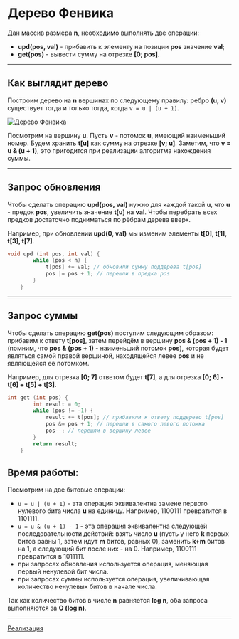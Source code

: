 # Дерево Фенвика

Дан массив размера **n**, необходимо выполнять две операции:
* **upd(pos, val)** - прибавить к элементу на позиции **pos** значение **val**;
* **get(pos)** - вывести сумму на отрезке **[0; pos]**.

***

## Как выглядит дерево

Построим дерево на **n** вершинах по следующему правилу: ребро **(u, v)** существует тогда и только тогда, когда `v = u | (u + 1)`.

![Дерево Фенвика](https://sun9-32.userapi.com/c857124/v857124430/1664db/DMxB7o8VRqw.jpg)

Посмотрим на вершину **u**. Пусть **v** - потомок **u**, имеющий наименьший номер. Будем хранить **t[u]** как сумму на отрезке **[v; u]**. Заметим, что **v = u & (u + 1)**, это пригодится при реализации алгоритма нахождения суммы.

***

## Запрос обновления
Чтобы сделать операцию **upd(pos, val)** нужно для каждой такой **u**, что **u** - предок **pos**, увеличить значение **t[u]** на **val**. Чтобы перебрать всех предков достаточно подниматься по рёбрам дерева вверх.

Например, при обновлении **upd(0, val)** мы изменим элементы **t[0], t[1], t[3], t[7]**.
```c++
void upd (int pos, int val) {
        while (pos < n) {
            t[pos] += val; // обновили сумму поддерева t[pos]
            pos |= pos + 1; // перешли в предка pos
        }
    }
```

***

## Запрос суммы
Чтобы сделать операцию **get(pos)** поступим следующим образом: прибавим к ответу **t[pos]**, затем перейдём в вершину **pos & (pos + 1) - 1** (помним, что **pos & (pos + 1)** - наименьший потомок **pos**), которая будет являться самой правой вершиной, находящейся левее **pos** и не являющейся её потомком.

Например, для отрезка **[0; 7]** ответом будет **t[7]**, а для отрезка **[0; 6] - t[6] + t[5] + t[3]**.
```c++
int get (int pos) {
        int result = 0;
        while (pos != -1) {
            result += t[pos]; // прибавили к ответу поддерево t[pos]
            pos &= pos + 1; // перешли в самого левого потомка
            pos--; // перешли в вершину левее
        }
        return result;
    }
```

## Время работы:
Посмотрим на две битовые операции: 
* `u = u | (u + 1)` - эта операция эквивалентна замене первого нулевого бита числа **u** на единицу. Например, 1100111 превратится в 1101111.
* `u = u & (u + 1) - 1` - эта операция эквивалентна следующей последовательности действий: взять число **u** (пусть у него **k** первых битов равны 1, затем идут **m** битов, равных 0), заменить **k+m** битов на 1, а следующий бит после них - на 0. Например, 1100111 превратится в 1011111.
* при запросах обновления используется операция, меняющая первый ненулевой бит числа.
* при запросах суммы используется операция, увеличивающая количество ненулевых битов в начале числа. 

Так как количество битов в числе **n** равняется **log n**, оба запроса выполняются за **O (log n)**.

***

[Реализация](/algomusya/algos/fenwick_tree.cpp)
